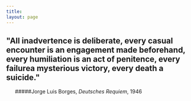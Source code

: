 ```yaml
---
title: 
layout: page
---
```





## "All inadvertence is deliberate, every casual encounter is an engagement made beforehand, every humiliation is an act of penitence, every failurea mysterious victory, every death a suicide." 
&nbsp;
&nbsp;
&nbsp;
#####Jorge Luis Borges, *Deutsches Requiem*, 1946




<script type="text/javascript" src="https://ajax.googleapis.com/ajax/libs/jquery/1.7.2/jquery.min.js"></script>
<script type="text/javascript" src="assets/javascript/jquery.backstretch.min.js"></script>
<script type="text/javascript" src="assets/javascript/application.js"></script>
